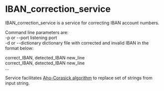 # IBAN_correction_service

IBAN_correction_service is a service for correcting IBAN account numbers.

Command line parameters are:</br>
  -p or --port            listening port</br>
  -d or --dictionary      dictionary file with corrected and invalid IBAN in the format below:</br>

correct_IBAN, detected_IBAN new_line</br>
correct_IBAN, detected_IBAN new_line</br>
...</br>

Service facilitates [Aho-Corasick algorithm](https://en.wikipedia.org/wiki/Aho%E2%80%93Corasick_algorithm) to replace set of strings from input string.


